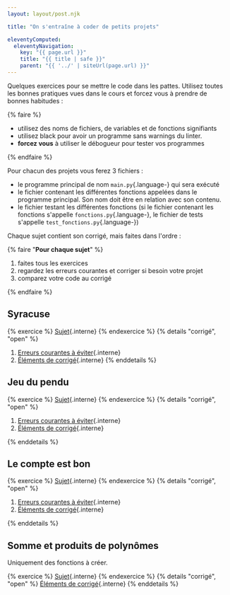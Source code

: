 ```yaml
---
layout: layout/post.njk

title: "On s'entraîne à coder de petits projets"

eleventyComputed:
  eleventyNavigation:
    key: "{{ page.url }}"
    title: "{{ title | safe }}"
    parent: "{{ '../' | siteUrl(page.url) }}"
---
```


Quelques exercices pour se mettre le code dans les pattes. Utilisez toutes les bonnes pratiques vues dans le cours et forcez vous à prendre de bonnes habitudes :

{% faire %}

- utilisez des noms de fichiers, de variables et de fonctions signifiants
- utilisez black pour avoir un programme sans warnings du linter.
- **forcez vous** à utiliser le débogueur pour tester vos programmes

{% endfaire %}

Pour chacun des projets vous ferez 3 fichiers :

- le programme principal de nom `main.py`{.language-} qui sera exécuté
- le fichier contenant les différentes fonctions appelées dans le programme principal. Son nom doit être en relation avec son contenu.
- le fichier testant les différentes fonctions (si le fichier contenant les fonctions s'appelle `fonctions.py`{.language-}, le fichier de tests s'appelle `test_fonctions.py`{.language-})

Chaque sujet contient son corrigé, mais faites dans l'ordre :

{% faire "**Pour chaque sujet**" %}

1. faites tous les exercices
2. regardez les erreurs courantes et corriger si besoin votre projet
3. comparez votre code au corrigé

{% endfaire %}

## <span id="syracuse"></span>Syracuse

{% exercice %}
[Sujet](./syracuse-sujet){.interne}
{% endexercice %}
{% details "corrigé", "open" %}

1. [Erreurs courantes à éviter](./syracuse-erreurs-courantes){.interne}
2. [Éléments de corrigé](./syracuse-corrigé){.interne}
{% enddetails %}

## <span id="pendu"></span>Jeu du pendu

{% exercice %}
[Sujet](./pendu-sujet){.interne}
{% endexercice %}
{% details "corrigé", "open" %}

1. [Erreurs courantes à éviter](./pendu-erreurs-courantes){.interne}
2. [Éléments de corrigé](./pendu-corrigé){.interne}

{% enddetails %}

## <span id="compte-caractere"></span>Le compte est bon

{% exercice %}
[Sujet](./compte-caractere-sujet){.interne}
{% endexercice %}
{% details "corrigé", "open" %}

1. [Erreurs courantes à éviter](./compte-caractere-erreurs-courantes){.interne}
2. [Éléments de corrigé](./compte-caractere-corrigé){.interne}

{% enddetails %}

## <span id="polynomes"></span>Somme et produits de polynômes

Uniquement des fonctions à créer.

{% exercice %}
[Sujet](./polynomes-sujet){.interne}
{% endexercice %}
{% details "corrigé", "open" %}
[Éléments de corrigé](./polynomes-corrigé){.interne}
{% enddetails %}
